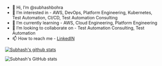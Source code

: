 - 👋 Hi, I’m @subhashbohra
- 👀 I’m interested in - AWS, DevOps, Platform Engineering, Kubernetes, Test Automation, CI/CD, Test Automation Consulting
- 🌱 I’m currently learning - AWS, Cloud Engineering, Platform Engineering
- 💞️ I’m looking to collaborate on - Test Automation Consulting, Test Automation
- 📫 How to reach me - <a href="https://www.linkedin.com/in/subhashbohra/" target="_blank"> LinkedIN </a>

<!---
subhashbohra/subhashbohra is a ✨ special ✨ repository because its `README.md` (this file) appears on your GitHub profile.
You can click the Preview link to take a look at your changes.
--->


[![Subhash's github stats](https://github-readme-stats.vercel.app/api?username=subhashbohra)](https://github.com/subhashbohra/github-readme-stats)

![Subhash's GitHub stats](https://github-readme-stats.vercel.app/api?username=subhashbohra&show_icons=true)
